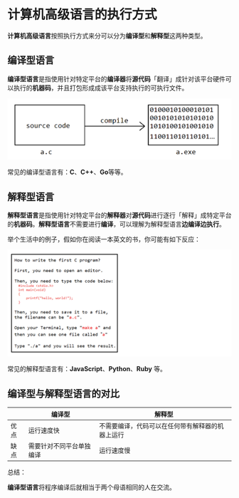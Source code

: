 # 计算机高级语言的执行方式

**计算机高级语言**按照执行方式来分可以分为**编译型**和**解释型**这两种类型。

## 编译型语言

**编译型语言**是指使用针对特定平台的**编译器**将**源代码**「翻译」成针对该平台硬件可以执行的**机器码**，并且打包形成成该平台支持执行的可执行文件。

![编译.png](./img/lang-how-advanced-lang-exec/编译.png)

常见的编译型语言有：**C**、**C++**、**Go**等等。

## 解释型语言

**解释型语言**是指使用针对特定平台的**解释器**对**源代码**进行逐行「解释」成特定平台的**机器码**。**解释型语言**不需要进行**编译**，可以理解为解释型语言**边编译边执行**。

举个生活中的例子，假如你在阅读一本英文的书，你可能有如下反应：

![解释型语言.gif](./img/lang-how-advanced-lang-exec/解释型语言.gif)

常见的解释型语言有：**JavaScript**、**Python**、**Ruby** 等。

## 编译型与解释型语言的对比

|      | 编译型                   | 解释型                                           |
| ---- | ------------------------ | ------------------------------------------------ |
| 优点 | 运行速度快               | 不需要编译，代码可以在任何带有解释器的机器上运行 |
| 缺点 | 需要针对不同平台单独编译 | 运行速度慢                                       |

总结：

**编译型语言**将程序编译后就相当于两个母语相同的人在交流。
